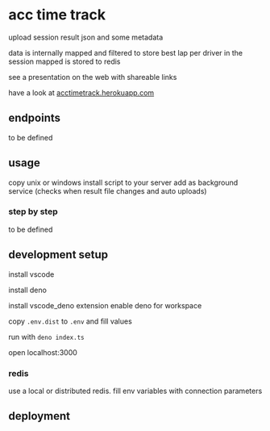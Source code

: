 # acc time track

upload session result json and some metadata

data is internally mapped and filtered to store best lap per driver in the
session mapped is stored to redis

see a presentation on the web with shareable links

have a look at [acctimetrack.herokuapp.com](http://acctimetrack.herokuapp.com)

## endpoints

to be defined

## usage

copy unix or windows install script to your server add as background service
(checks when result file changes and auto uploads)

### step by step

to be defined

## development setup

install vscode

install deno

install vscode_deno extension enable deno for workspace

copy `.env.dist` to `.env` and fill values

run with `deno index.ts`

open localhost:3000

### redis

use a local or distributed redis. fill env variables with connection parameters

## deployment

